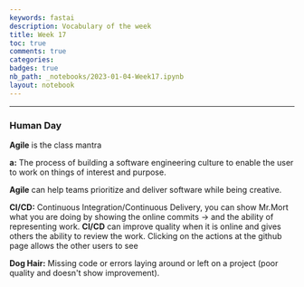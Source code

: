 ```yaml
---
keywords: fastai
description: Vocabulary of the week
title: Week 17 
toc: true
comments: true
categories:
badges: true
nb_path: _notebooks/2023-01-04-Week17.ipynb
layout: notebook
---
```


<!--
#################################################
### THIS FILE WAS AUTOGENERATED! DO NOT EDIT! ###
#################################################
# file to edit: _notebooks/2023-01-04-Week17.ipynb
-->

<div class="container" id="notebook-container">
        
<div class="cell border-box-sizing text_cell rendered"><div class="inner_cell">
<div class="text_cell_render border-box-sizing rendered_html">
<hr>

</div>
</div>
</div>
<div class="cell border-box-sizing text_cell rendered"><div class="inner_cell">
<div class="text_cell_render border-box-sizing rendered_html">
<h3 id="Human-Day">Human Day<a class="anchor-link" href="#Human-Day"> </a></h3>
</div>
</div>
</div>
<div class="cell border-box-sizing text_cell rendered"><div class="inner_cell">
<div class="text_cell_render border-box-sizing rendered_html">
<p><strong>Agile</strong> is the class mantra</p>
<p><strong>a:</strong> The process of building a software engineering culture to enable the user to work on things of interest and purpose.</p>
<p><strong>Agile</strong> can help teams prioritize and deliver software while being creative.</p>

</div>
</div>
</div>
<div class="cell border-box-sizing text_cell rendered"><div class="inner_cell">
<div class="text_cell_render border-box-sizing rendered_html">
<p><strong>CI/CD:</strong> Continuous Integration/Continuous Delivery, you can show Mr.Mort what you are doing by showing the online commits -&gt; and the ability of representing work.
<strong>CI/CD</strong> can improve quality when it is online and gives others the ability to review the work. Clicking on the actions at the github page allows the other users to see</p>

</div>
</div>
</div>
<div class="cell border-box-sizing text_cell rendered"><div class="inner_cell">
<div class="text_cell_render border-box-sizing rendered_html">
<p><strong>Dog Hair:</strong> Missing code or errors laying around or left on a project (poor quality and doesn't show improvement).</p>

</div>
</div>
</div>
</div>
 

